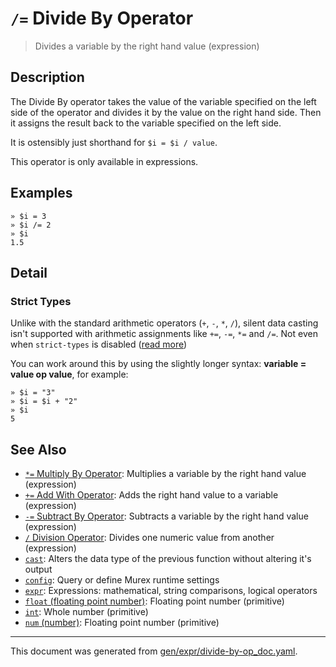 # `/=` Divide By Operator

> Divides a variable by the right hand value (expression)

## Description

The Divide By operator takes the value of the variable specified on the left
side of the operator and divides it by the value on the right hand side. Then
it assigns the result back to the variable specified on the left side.

It is ostensibly just shorthand for `$i = $i / value`.

This operator is only available in expressions.



## Examples

```
» $i = 3
» $i /= 2
» $i
1.5
```

## Detail

### Strict Types

Unlike with the standard arithmetic operators (`+`, `-`, `*`, `/`), silent data
casting isn't supported with arithmetic assignments like `+=`, `-=`, `*=` and
`/=`. Not even when `strict-types` is disabled ([read more](/docs/user-guide/strict-types.md))

You can work around this by using the slightly longer syntax: **variable =
value op value**, for example:

```
» $i = "3"
» $i = $i + "2"
» $i
5
```

## See Also

* [`*=` Multiply By Operator](../parser/multiply-by.md):
  Multiplies a variable by the right hand value (expression)
* [`+=` Add With Operator](../parser/add-with.md):
  Adds the right hand value to a variable (expression)
* [`-=` Subtract By Operator](../parser/subtract-by.md):
  Subtracts a variable by the right hand value (expression)
* [`/` Division Operator](../parser/division.md):
  Divides one numeric value from another (expression)
* [`cast`](../commands/cast.md):
  Alters the data type of the previous function without altering it's output
* [`config`](../commands/config.md):
  Query or define Murex runtime settings
* [`expr`](../commands/expr.md):
  Expressions: mathematical, string comparisons, logical operators
* [`float` (floating point number)](../types/float.md):
  Floating point number (primitive)
* [`int`](../types/int.md):
  Whole number (primitive)
* [`num` (number)](../types/num.md):
  Floating point number (primitive)

<hr/>

This document was generated from [gen/expr/divide-by-op_doc.yaml](https://github.com/lmorg/murex/blob/master/gen/expr/divide-by-op_doc.yaml).